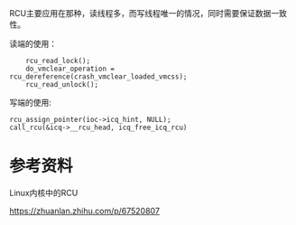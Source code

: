 RCU主要应用在那种，读线程多，而写线程唯一的情况，同时需要保证数据一致性。


读端的使用：

```
	rcu_read_lock();
	do_vmclear_operation = rcu_dereference(crash_vmclear_loaded_vmcss);
	rcu_read_unlock();
```

写端的使用:

```
rcu_assign_pointer(ioc->icq_hint, NULL);
call_rcu(&icq->__rcu_head, icq_free_icq_rcu)
```

# 参考资料

Linux内核中的RCU

https://zhuanlan.zhihu.com/p/67520807